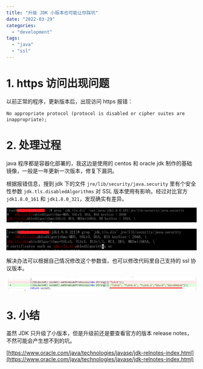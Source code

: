 ```yaml
---
title: "升级 JDK 小版本也可能让你踩坑"
date: "2022-03-29"
categories:
  - "development"
tags:
  - "java"
  - "ssl"
---
```


# 1\. https 访问出现问题

以前正常的程序，更新版本后，出现访问 https 报错：

```
No appropriate protocol (protocol is disabled or cipher suites are inappropriate);
```

# 2\. 处理过程

java 程序都是容器化部署的，我这边是使用的 centos 和 oracle jdk 制作的基础镜像，一般是一年更新一次版本，修复下漏洞。

根据报错信息，搜到 jdk 下的文件 `jre/lib/security/java.security` 里有个安全性参数 `jdk.tls.disabledAlgorithms` 对 SSL 版本使用有影响，经过对比官方 `jdk1.8.0_161` 和 `jdk1.8.0_321`，发现确实有差异。

![161](images/1648540725516.png)

![321](images/1648540717775.png)

解决办法可以根据自己情况修改这个参数值，也可以修改代码里自己支持的 ssl 协议版本。

![ssl协议版本](images/1648540889447.png)

# 3\. 小结

虽然 JDK 只升级了小版本，但是升级前还是要查看官方的版本 release notes，不然可能会产生想不到的坑。

[https://www.oracle.com/java/technologies/javase/jdk-relnotes-index.html](https://www.oracle.com/java/technologies/javase/jdk-relnotes-index.html)
